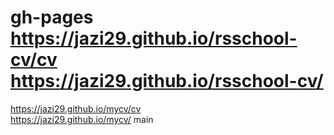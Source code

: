 gh-pages
https://jazi29.github.io/rsschool-cv/cv 
https://jazi29.github.io/rsschool-cv/
=======
https://jazi29.github.io/mycv/cv <br>
https://jazi29.github.io/mycv/
main
